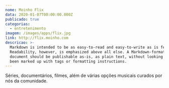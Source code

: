 ```yaml
---
nome: Moinho Flix
data: 2020-01-07T00:00:00.000Z
publicado: true
categorias:
  - entretenimento
imagem: /images/apps/flix.jpg
link: http://flix.moinho.com
descricao: >-
  Markdown is intended to be as easy-to-read and easy-to-write as is feasible.
  Readability, however, is emphasized above all else. A Markdown-formatted
  document should be publishable as-is, as plain text, without looking like it's
  been marked up with tags or formatting instructions.
---
```


Séries, documentários, filmes, além de várias opções musicais curados por nós da comunidade.

